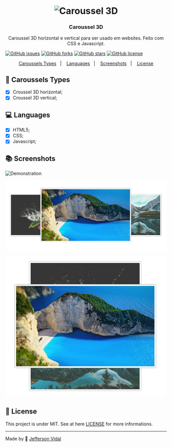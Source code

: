 <h1 align="center">
    <img alt="Caroussel 3D" src="https://github.com/jeffersonvidal/caroussel-3d/blob/master/screenshots/demo.gif?raw=true"  width="400px"/>
</h1>

<h3 align="center" >
  Caroussel 3D
</h3>

<p align="center">Caroussel 3D horizontal e vertical para ser usado em websites. Feito com CSS e Javascript.</p>

<p align="center">

  <a href="https://github.com/jeffersonvidal/caroussel-3d/issues"><img alt="GitHub issues" src="https://img.shields.io/github/issues/jeffersonvidal/caroussel-3d"></a>
  <a href="https://github.com/jeffersonvidal/caroussel-3d/network"><img alt="GitHub forks" src="https://img.shields.io/github/forks/jeffersonvidal/caroussel-3d"></a>
  <a href="https://github.com/jeffersonvidal/caroussel-3d/stargazers"><img alt="GitHub stars" src="https://img.shields.io/github/stars/jeffersonvidal/caroussel-3d"></a>
  <a href="https://github.com/jeffersonvidal/caroussel-3d" target="_blank"><img alt="GitHub license" src="https://img.shields.io/github/license/jeffersonvidal/caroussel-3d"></a>

</p>

<p align="center">
<a href="#rocket-environment">Caroussels Types</a>&nbsp;&nbsp;&nbsp;|&nbsp;&nbsp;&nbsp;
  <a href="#computer-languages">Languages</a>&nbsp;&nbsp;&nbsp;|&nbsp;&nbsp;&nbsp;
  <a href="#books-technologies">Screenshots</a>&nbsp;&nbsp;&nbsp;|&nbsp;&nbsp;&nbsp;
  <a href="#memo-license">License</a>
</p>



## :rocket: Caroussels Types

- [x] Croussel 3D horizontal;
- [x] Croussel 3D vertical;

## :computer: Languages

- [x] HTML5;
- [x] CSS;
- [x] Javascript;

## :books: Screenshots

![Demonstration](https://github.com/jeffersonvidal/caroussel-3d/blob/master/screenshots/demo.gif?raw=true)

![Screen1](https://github.com/jeffersonvidal/caroussel-3d/blob/master/screenshots/screen1.PNG?raw=true)

![Screen2](https://github.com/jeffersonvidal/caroussel-3d/blob/master/screenshots/screen2.PNG?raw=true)

## :memo: License

This project is under MIT. See at here [LICENSE](/LICENSE) for more informations.

---

Made by :blue_heart: [Jefferson Vidal](https://github.com/jeffersonvidal)